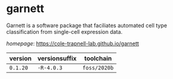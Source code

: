 # garnett

Garnett is a software package that faciliates automated cell type classification from single-cell expression data.

*homepage*: <https://cole-trapnell-lab.github.io/garnett>

version | versionsuffix | toolchain
--------|---------------|----------
``0.1.20`` | ``-R-4.0.3`` | ``foss/2020b``
